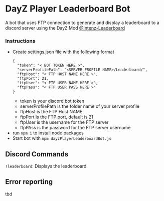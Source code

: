 # DayZ Player Leaderboard Bot

A bot that uses FTP connection to generate and display a leaderboard to a discord server using the DayZ Mod [@Intenz-Leaderboard](https://steamcommunity.com/sharedfiles/filedetails/?id=1758815806)


### Instructions

- Create settings.json file with the following format
    ```
    {
      "token": "< BOT TOKEN HERE >",
      "serverProfilePath": "<SERVER PROFILE NAME>/Leaderboard/",
      "ftpHost": "< FTP HOST NAME HERE >",
      "ftpPort": 21,
      "ftpUser": "< FTP USER NAME HERE >",
      "ftpPass": "< FTP USER PASS HERE >"
    }
    ```
    - token is your discord bot token
    - serverProfilePath is the folder name of your server profile
    - ftpHost is the FTP Host NAME
    - ftpPort is the FTP port, default is 21
    - ftpUser is the username for the FTP server
    - ftpPAss is the password for the FTP server username
- run `npm i` to install node packages
- Start bot with `npm dayzPlayerLeaderboardBot.js`


## Discord Commands
`!leaderboard`: Displays the leaderboard

## Error reporting
tbd
